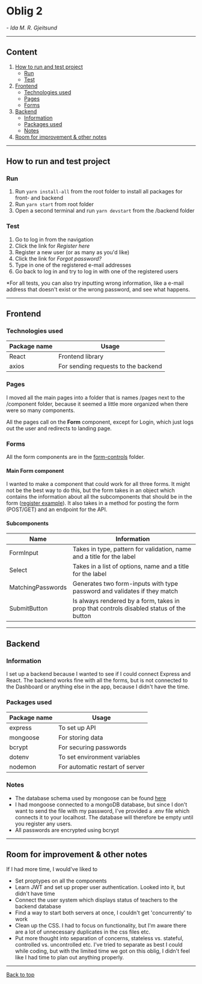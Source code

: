 # Oblig 2

_- Ida M. R. Gjeitsund_

---

## Content

1. [How to run and test project](#how-to-run-and-test-project)
    - [Run](#run)
    - [Test](#test)
2. [Frontend](#frontend)
    - [Technologies used](#technologies-used)
    - [Pages](#pages)
    - [Forms](#forms)
3. [Backend](#backend)
    - [Information](#information)
    - [Packages used](#packages-used)
    - [Notes](#notes)
4. [Room for improvement & other notes](#room-for-improvement-&-other-notes)

---

## How to run and test project

### Run

1. Run `yarn install-all` from the root folder to install all packages for front- and backend
2. Run `yarn start` from root folder
3. Open a second terminal and run `yarn devstart` from the /backend folder

### Test

1. Go to log in from the navigation
2. Click the link for _Register here_
3. Register a new user (or as many as you'd like)
4. Click the link for _Forgot password?_
5. Type in one of the registered e-mail addresses
6. Go back to log in and try to log in with one of the registered users

\*For all tests, you can also try inputting wrong information, like a e-mail address that doesn't exist or the wrong password, and see what happens.

---

## Frontend

### Technologies used

| Package name | Usage                               |
| ------------ | ----------------------------------- |
| React        | Frontend library                    |
| axios        | For sending requests to the backend |

### Pages

I moved all the main pages into a folder that is names /pages next to the /component folder, because it seemed a little more organized when there were so many components.

All the pages call on the **Form** component, except for Login, which just logs out the user and redirects to landing page.

### Forms

All the form components are in the [form-controls](./src/components/form-controls) folder.

#### Main Form component

I wanted to make a component that could work for all three forms. It might not be the best way to do this, but the form takes in an object which contains the information about all the subcomponents that should be in the form ([register example](./src/pages/register/formValues.json)). It also takes in a method for posting the form (POST/GET) and an endpoint for the API.

#### Subcomponents

| Name              | Information                                                                             |
| ----------------- | --------------------------------------------------------------------------------------- |
| FormInput         | Takes in type, pattern for validation, name and a title for the label                   |
| Select            | Takes in a list of options, name and a title for the label                              |
| MatchingPasswords | Generates two form-inputs with type password and validates if they match                |
| SubmitButton      | Is always rendered by a form, takes in prop that controls disabled status of the button |

---

## Backend

### Information

I set up a backend because I wanted to see if I could connect Express and React. The backend works fine with all the forms, but is not connected to the Dashboard or anything else in the app, because I didn't have the time.

### Packages used

| Package name | Usage                           |
| ------------ | ------------------------------- |
| express      | To set up API                   |
| mongoose     | For storing data                |
| bcrypt       | For securing passwords          |
| dotenv       | To set environment variables    |
| nodemon      | For automatic restart of server |

### Notes

-   The database schema used by mongoose can be found [here](./backend/models/User.js)
-   I had mongoose connected to a mongoDB database, but since I don't want to send the file with my password, I've provided a .env file which connects it to your localhost. The database will therefore be empty until you register any users.
-   All passwords are encrypted using bcrypt

---

## Room for improvement & other notes

If I had more time, I would've liked to

-   Set proptypes on all the components
-   Learn JWT and set up proper user authentication. Looked into it, but didn't have time
-   Connect the user system which displays status of teachers to the backend database
-   Find a way to start both servers at once, I couldn't get 'concurrently' to work
-   Clean up the CSS. I had to focus on functionality, but I'm aware there are a lot of unnecessary duplicates in the css files etc.
-   Put more thought into separation of concerns, stateless vs. stateful, controlled vs. uncontrolled etc. I've tried to separate as best I could while coding, but with the limited time we got on this oblig, I didn't feel like I had time to plan out anything properly.

---

[Back to top](#oblig-2)
